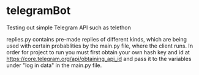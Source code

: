 # telegramBot
Testing out simple Telegram API such as telethon

replies.py contains pre-made replies of different kinds, which are being used with certain probablities by the main.py file, where
the client runs. In order for project to run you must first obtain your own hash key and id at https://core.telegram.org/api/obtaining_api_id and pass it
to the variables under "log in data" in the main.py file. 

